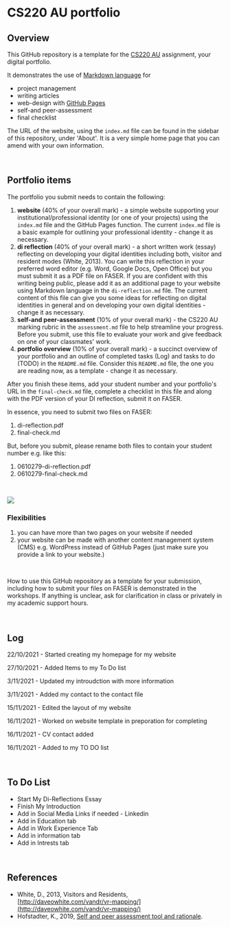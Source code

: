 # CS220 AU portfolio
## Overview
This GitHub repository is a template for the [CS220 AU](https://github.com/krisztian-hofstadter-tedor/CS220-AU-navigating-the-digital-world) assignment, your digital portfolio.

It demonstrates the use of [Markdown language](https://guides.github.com/features/mastering-markdown/) for
- project management
- writing articles
- web-design with [GitHub Pages](https://pages.github.com/)
- self-and peer-assessment
- final checklist 

The URL of the website, using the `index.md` file can be found in the sidebar of this repository, under 'About'. It is a very simple home page that you can amend with your own information.

<br>

## Portfolio items
The portfolio you submit needs to contain the following:

1. **website** (40% of your overall mark) - a simple website supporting your institutional/professional identity (or one of your projects) using the `index.md` file and the GitHub Pages function. The current `index.md` file is a basic example for outlining your professional identity - change it as necessary.
2. **di reflection** (40% of your overall mark) - a short written work (essay) reflecting on developing your digital identities including both, visitor and resident modes (White, 2013). You can write this reflection in your preferred word editor (e.g. Word, Google Docs, Open Office) but you must submit it as a PDF file on FASER. If you are confident with this writing being public, please add it as an additional page to your website using Markdown language in the `di-reflection.md` file. The current content of this file can give you some ideas for reflecting on digital identities in general and on developing your own digital identities - change it as necessary.
3. **self-and peer-assessment** (10% of your overall mark) - the CS220 AU marking rubric in the `assessment.md` file to help streamline your progress. Before you submit, use this file to evaluate your work and give feedback on one of your classmates' work.
4. **portfolio overview** (10% of your overall mark) - a succinct overview of your portfolio and an outline of completed tasks (Log) and tasks to do (TODO) in the `README.md` file. Consider this `README.md` file, the one you are reading now, as a template - change it as necessary.

After you finish these items, add your student number and your portfolio's URL in the `final-check.md` file, complete a checklist in this file and along with the PDF version of your DI reflection, submit it on FASER. 

In essence, you need to submit two files on FASER:

1. di-reflection.pdf
2. final-check.md

But, before you submit, please rename both files to contain your student number e.g. like this:

1. 0610279-di-reflection.pdf
2. 0610279-final-check.md

<br> 

![](assets/img/portfolio-graph.png)


### Flexibilities 
1. you can have more than two pages on your website if needed
2. your website can be made with another content management system (CMS) e.g. WordPress instead of GitHub Pages (just make sure you provide a link to your website.)

<br> 

How to use this GitHub repository as a template for your submission, including how to submit your files on FASER is demonstrated in the workshops. If anything is unclear, ask for clarification in class or privately in my academic support hours. 

<br>

## Log
22/10/2021 - Started creating my homepage for my website

27/10/2021 - Added Items to my To Do list

3/11/2021 - Updated my introudction with more information

3/11/2021 - Added my contact to the contact file

15/11/2021 - Edited the layout of my website

16/11/2021 - Worked on website template in preporation for completing

16/11/2021 - CV contact added

16/11/2021 - Added to my TO DO list

<br>

## To Do List
- Start My Di-Reflections Essay
- Finish My Introduction
- Add in Social Media Links if needed - Linkedin
- Add in Education tab
- Add in Work Experience Tab
- Add in information tab
- Add in Intrests tab

<br>

## References
- White, D., 2013, Visitors and Residents, [http://daveowhite.com/vandr/vr-mapping/](http://daveowhite.com/vandr/vr-mapping/)
- Hofstadter, K., 2019, [Self and peer assessment tool and rationale](https://khofstadter.com/assets/doc/Hofstadter-2019-self-and-peer-assessment-tool-and-rationale.pdf).
